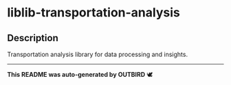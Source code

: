 # liblib-transportation-analysis

## Description

Transportation analysis library for data processing and insights.

---

**This README was auto-generated by OUTBIRD** 🕊️